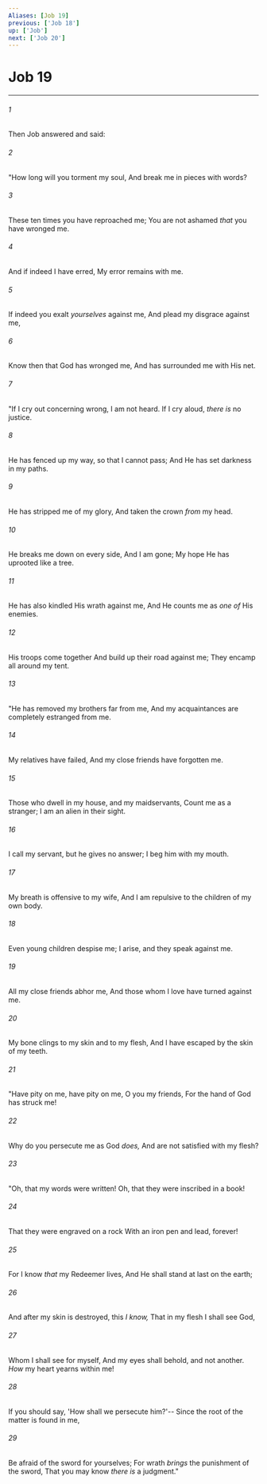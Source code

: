 ```yaml
---
Aliases: [Job 19]
previous: ['Job 18']
up: ['Job']
next: ['Job 20']
---
```

# Job 19

***


###### 1 
Then Job answered and said: 

###### 2 
"How long will you torment my soul, And break me in pieces with words? 

###### 3 
These ten times you have reproached me; You are not ashamed _that_ you have wronged me. 

###### 4 
And if indeed I have erred, My error remains with me. 

###### 5 
If indeed you exalt _yourselves_ against me, And plead my disgrace against me, 

###### 6 
Know then that God has wronged me, And has surrounded me with His net. 

###### 7 
"If I cry out concerning wrong, I am not heard. If I cry aloud, _there is_ no justice. 

###### 8 
He has fenced up my way, so that I cannot pass; And He has set darkness in my paths. 

###### 9 
He has stripped me of my glory, And taken the crown _from_ my head. 

###### 10 
He breaks me down on every side, And I am gone; My hope He has uprooted like a tree. 

###### 11 
He has also kindled His wrath against me, And He counts me as _one of_ His enemies. 

###### 12 
His troops come together And build up their road against me; They encamp all around my tent. 

###### 13 
"He has removed my brothers far from me, And my acquaintances are completely estranged from me. 

###### 14 
My relatives have failed, And my close friends have forgotten me. 

###### 15 
Those who dwell in my house, and my maidservants, Count me as a stranger; I am an alien in their sight. 

###### 16 
I call my servant, but he gives no answer; I beg him with my mouth. 

###### 17 
My breath is offensive to my wife, And I am repulsive to the children of my own body. 

###### 18 
Even young children despise me; I arise, and they speak against me. 

###### 19 
All my close friends abhor me, And those whom I love have turned against me. 

###### 20 
My bone clings to my skin and to my flesh, And I have escaped by the skin of my teeth. 

###### 21 
"Have pity on me, have pity on me, O you my friends, For the hand of God has struck me! 

###### 22 
Why do you persecute me as God _does,_ And are not satisfied with my flesh? 

###### 23 
"Oh, that my words were written! Oh, that they were inscribed in a book! 

###### 24 
That they were engraved on a rock With an iron pen and lead, forever! 

###### 25 
For I know _that_ my Redeemer lives, And He shall stand at last on the earth; 

###### 26 
And after my skin is destroyed, this _I know,_ That in my flesh I shall see God, 

###### 27 
Whom I shall see for myself, And my eyes shall behold, and not another. _How_ my heart yearns within me! 

###### 28 
If you should say, 'How shall we persecute him?'-- Since the root of the matter is found in me, 

###### 29 
Be afraid of the sword for yourselves; For wrath _brings_ the punishment of the sword, That you may know _there is_ a judgment."

